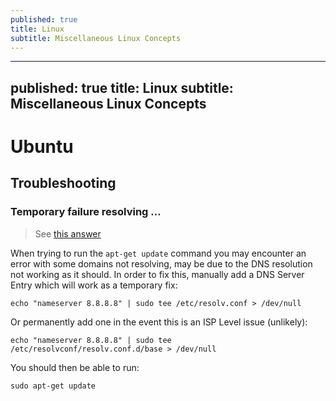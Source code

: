 ```yaml
---
published: true
title: Linux
subtitle: Miscellaneous Linux Concepts
---
```


---
published: true
title: Linux
subtitle: Miscellaneous Linux Concepts
---

# Ubuntu

## Troubleshooting

### Temporary failure resolving ...

> See [this answer](https://askubuntu.com/questions/91543/apt-get-update-fails-to-fetch-files-temporary-failure-resolving-error)

When trying to run the `apt-get update` command you may encounter an error with some domains not resolving, may be due to the DNS resolution not working as it should. In order to fix this, manually add a DNS Server Entry which will work as a temporary fix:

```
echo "nameserver 8.8.8.8" | sudo tee /etc/resolv.conf > /dev/null
```

Or permanently add one in the event this is an ISP Level issue (unlikely):

```
echo "nameserver 8.8.8.8" | sudo tee /etc/resolvconf/resolv.conf.d/base > /dev/null
```

You should then be able to run:

```
sudo apt-get update
```
